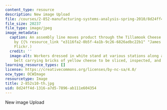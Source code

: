 ```yaml
---
content_type: resource
description: New image Upload
file: /courses/2-852-manufacturing-systems-analysis-spring-2010/8d24ff4d1316a7d57896ab111e604354_2-852s10-th.jpg
file_size: 20237
file_type: image/jpeg
image_metadata:
  caption: An assembly line moves product through the Tillamook Cheese Factory. (Photo
    by {{% resource_link "e3116fa2-0b5f-4a1b-9c26-6826adbc22b1" "James Yu" %}} on
    Flickr.)
  credit: ''
  image-alt: Workers dressed in white stand at various stations along a  winding conveyor
    belt carrying bricks of yellow cheese to be sliced, inspected, and packaged.
learning_resource_types: []
license: https://creativecommons.org/licenses/by-nc-sa/4.0/
ocw_type: OCWImage
resourcetype: Image
title: 2-852s10-th.jpg
uid: 8d24ff4d-1316-a7d5-7896-ab111e604354
---
```

New image Upload